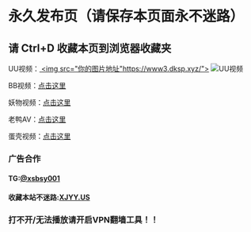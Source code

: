<h1>永久发布页（请保存本页面永不迷路）</h1>
<h2>请 Ctrl+D 收藏本页到浏览器收藏夹</h2>


UU视频：<a href="https://www3.dksp.xyz/">
    <img src="你的图片地址"https://www3.dksp.xyz/">
    <img class=" long-press-able-img " src="https://d25n4aqvqe3nqv.cloudfront.net/ad-img/gif/2024-05-30-08.GIF" alt="UU视频">
</a>


BB视频：<a href="https://www5.dksp.xyz">点击这里</a>

妖物视频：<a href="https://www4.dksp.xyz/">点击这里</a>

老鸭AV：<a href="https://www2.dksp.xyz/">点击这里</a>

蛋壳视频：<a href="https://www.dksp.xyz/">点击这里</a>



<h3>广告合作</h3>
        <h4>TG:<a href="https://t.me/xsbsy001/">@xsbsy001</a></h4>
        <h4>收藏本站不迷路:<a href="https://xjyy.us/">XJYY.US</a></h4>
		<h3>打不开/无法播放请开启VPN翻墙工具！！</h3>
